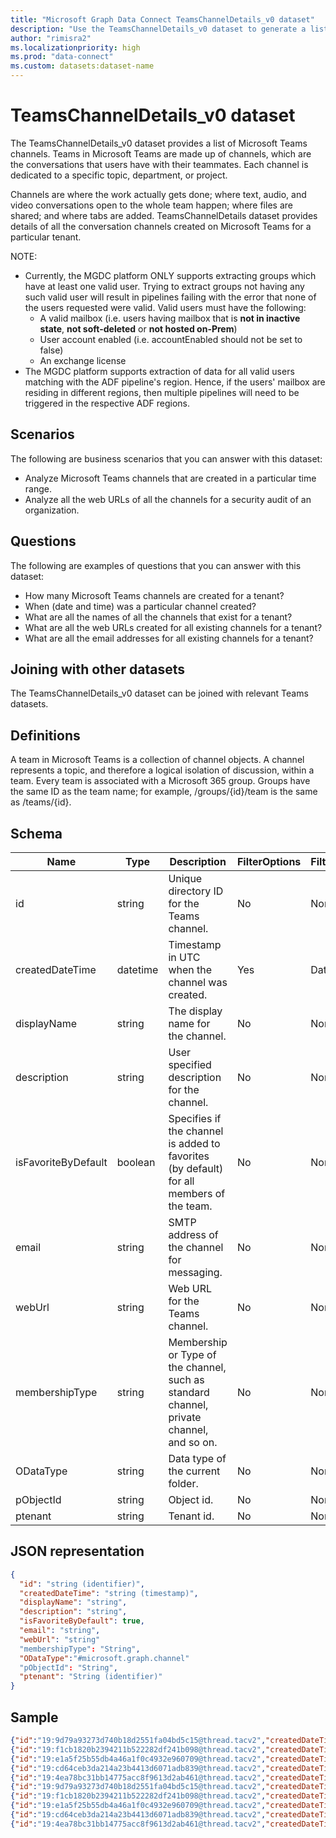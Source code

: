```yaml
---
title: "Microsoft Graph Data Connect TeamsChannelDetails_v0 dataset"
description: "Use the TeamsChannelDetails_v0 dataset to generate a list of Microsoft Teams channels."
author: "rimisra2"
ms.localizationpriority: high
ms.prod: "data-connect"
ms.custom: datasets:dataset-name
---
```


# TeamsChannelDetails_v0 dataset

The TeamsChannelDetails_v0 dataset provides a list of Microsoft Teams channels. Teams in Microsoft Teams are made up of channels, which are the conversations that users have with their teammates. Each channel is dedicated to a specific topic, department, or project. 

Channels are where the work actually gets done; where text, audio, and video conversations open to the whole team happen; where files are shared; and where tabs are added. TeamsChannelDetails dataset provides details of all the conversation channels created on Microsoft Teams for a particular tenant.

NOTE: 

- Currently, the MGDC platform ONLY supports extracting groups which have at least one valid user. Trying to extract groups not having any such valid user will result in pipelines failing with the error that none of the users requested were valid. Valid users must have the following:
    * A valid mailbox (i.e. users having mailbox that is **not in inactive state**, **not soft-deleted** or **not hosted on-Prem**)
    * User account enabled (i.e. accountEnabled should not be set to false)
    * An exchange license
- The MGDC platform supports extraction of data for all valid users matching with the ADF pipeline's region. Hence, if the users' mailbox are residing in different regions, then multiple pipelines will need to be triggered in the respective ADF regions. 

## Scenarios

The following are business scenarios that you can answer with this dataset:

- Analyze Microsoft Teams channels that are created in a particular time range.
- Analyze all the web URLs of all the channels for a security audit of an organization.

## Questions

The following are examples of questions that you can answer with this dataset:

- How many Microsoft Teams channels are created for a tenant?
- When (date and time) was a particular channel created?
- What are all the names of all the channels that exist for a tenant?
- What are all the web URLs created for all existing channels for a tenant?
- What are all the email addresses for all existing channels for a tenant?

## Joining with other datasets

The TeamsChannelDetails_v0 dataset can be joined with relevant Teams datasets.

## Definitions

A team in Microsoft Teams is a collection of channel objects. A channel represents a topic, and therefore a logical isolation of discussion, within a team. Every team is associated with a Microsoft 365 group. Groups have the same ID as the team name; for example, /groups/{id}/team is the same as /teams/{id}.

## Schema

| Name  | Type  |  Description  |  FilterOptions  |  FilterType  |
| ----------- | ----------- | ----------- | ----------- | ----------- |
| id |  string |  Unique directory ID for the Teams channel. |  No |  None | 
| createdDateTime |  datetime |  Timestamp in UTC when the channel was created. | Yes |  Date | 
| displayName |  string |  The display name for the channel. | No |  None | 
| description |  string |  User specified description for the channel. |  No |  None | 
| isFavoriteByDefault |  boolean |  Specifies if the channel is added to favorites (by default) for all members of the team. |  No |  None | 
| email |  string |  SMTP address of the channel for messaging. |  No |  None | 
| webUrl |  string |  Web URL for the Teams channel. |  No |  None | 
| membershipType |  string | Membership or Type of the channel, such as standard channel, private channel, and so on. |  No |  None | 
| ODataType |  string |  Data type of the current folder. |  No |  None | 
| pObjectId |  string |  Object id. |  No |  None | 
| ptenant |  string |  Tenant id. |  No |  None | 

## JSON representation

```json
{
  "id": "string (identifier)",
  "createdDateTime": "string (timestamp)",
  "displayName": "string",
  "description": "string",
  "isFavoriteByDefault": true,
  "email": "string",
  "webUrl": "string"
  "membershipType": "String",
  "ODataType":"#microsoft.graph.channel"
  "pObjectId": "String", 
  "ptenant": "String (identifier)" 
}
```

## Sample 

```json 
{"id":"19:9d79a93273d740b18d2551fa04bd5c15@thread.tacv2","createdDateTime":"2021-03-12T22:46:53Z","displayName":"General","description":"Check here for organization announcements and important info.","isFavoriteByDefault":false,"email": "9496d2eb.microsoft.com@amer.teams.ms","webUrl":"https://teams.microsoft.com/l/channel/19%3a9d79a93273d740b18d2551fa04bd5c15%40thread.tacv2/General?groupId=943ecd15-a954-40a7-9d00-3224d21dc470&tenantId=8e56195d-f07c-44f0-8108-40e4352e3e74","membershipType":"standard","ODataType":"#microsoft.graph.channel","pObjectId":"943ecd15-a954-40a7-9d00-3224d21dc470","ptenant":"8e56195d-f07c-44f0-8108-40e4352e3e74"}
{"id":"19:f1cb1820b2394211b522282df241b098@thread.tacv2","createdDateTime":"2021-12-08T23:09:45Z","displayName":"TeamChannel","description":null,"isFavoriteByDefault":false,"email":"","webUrl":"https://teams.microsoft.com/l/channel/19%3af1cb1820b2394211b522282df241b098%40thread.tacv2/Channel1TestingGroupShard?groupId=943ecd15-a954-40a7-9d00-3224d21dc470&tenantId=8e56195d-f07c-44f0-8108-40e4352e3e74","membershipType":"standard","ODataType":"#microsoft.graph.channel","pObjectId":"943ecd15-a954-40a7-9d00-3224d21dc470","ptenant":"8e56195d-f07c-44f0-8108-40e4352e3e74"}
{"id":"19:e1a5f25b55db4a46a1f0c4932e960709@thread.tacv2","createdDateTime":"2021-12-15T21:55:03Z","displayName":"ProjectDiscussion","description":"Testing description","isFavoriteByDefault":false,"email":"","webUrl":"https://teams.microsoft.com/l/channel/19%3ae1a5f25b55db4a46a1f0c4932e960709%40thread.tacv2/Channel2Test?groupId=943ecd15-a954-40a7-9d00-3224d21dc470&tenantId=8e56195d-f07c-44f0-8108-40e4352e3e74","membershipType":"standard","ODataType":"#microsoft.graph.channel","pObjectId":"943ecd15-a954-40a7-9d00-3224d21dc470","ptenant":"8e56195d-f07c-44f0-8108-40e4352e3e74"}
{"id":"19:cd64ceb3da214a23b4413d6071adb839@thread.tacv2","createdDateTime":"2021-12-15T21:55:42Z","displayName":"HRChannel","description":"public","isFavoriteByDefault":false,"email":"","webUrl":"https://teams.microsoft.com/l/channel/19%3acd64ceb3da214a23b4413d6071adb839%40thread.tacv2/channel4public?groupId=943ecd15-a954-40a7-9d00-3224d21dc470&tenantId=8e56195d-f07c-44f0-8108-40e4352e3e74","membershipType":"standard","ODataType":"#microsoft.graph.channel","pObjectId":"943ecd15-a954-40a7-9d00-3224d21dc470","ptenant":"8e56195d-f07c-44f0-8108-40e4352e3e74"}
{"id":"19:4ea78bc31bb14775acc8f9613d2ab461@thread.tacv2","createdDateTime":"2021-12-15T21:55:34Z","displayName":"Dev","description":"channel for dev discussion","isFavoriteByDefault":null,"email":"","webUrl":"https://teams.microsoft.com/l/channel/19%3a4ea78bc31bb14775acc8f9613d2ab461%40thread.tacv2/channel3+-+should+still+come+up?groupId=943ecd15-a954-40a7-9d00-3224d21dc470&tenantId=8e56195d-f07c-44f0-8108-40e4352e3e74","membershipType":"private","ODataType":"#microsoft.graph.channel","pObjectId":"943ecd15-a954-40a7-9d00-3224d21dc470","ptenant":"8e56195d-f07c-44f0-8108-40e4352e3e74"}
{"id":"19:9d79a93273d740b18d2551fa04bd5c15@thread.tacv2","createdDateTime":"2021-03-12T22:46:53Z","displayName":"General","description":"Check here for organization announcements and important info.","isFavoriteByDefault":false,"email": "9496d2eb.microsoft.com@amer.teams.ms","webUrl":"https://teams.microsoft.com/l/channel/19%3a9d79a93273d740b18d2551fa04bd5c15%40thread.tacv2/General?groupId=943ecd15-a954-40a7-9d00-3224d21dc470&tenantId=8e56195d-f07c-44f0-8108-40e4352e3e74","membershipType":"standard","ODataType":"#microsoft.graph.channel","pObjectId":"943ecd15-a954-40a7-9d00-3224d21dc470","ptenant":"8e56195d-f07c-44f0-8108-40e4352e3e74"}
{"id":"19:f1cb1820b2394211b522282df241b098@thread.tacv2","createdDateTime":"2021-12-08T23:09:45Z","displayName":"TeamChannel","description":null,"isFavoriteByDefault":false,"email":"","webUrl":"https://teams.microsoft.com/l/channel/19%3af1cb1820b2394211b522282df241b098%40thread.tacv2/Channel1TestingGroupShard?groupId=943ecd15-a954-40a7-9d00-3224d21dc470&tenantId=8e56195d-f07c-44f0-8108-40e4352e3e74","membershipType":"standard","ODataType":"#microsoft.graph.channel","pObjectId":"943ecd15-a954-40a7-9d00-3224d21dc470","ptenant":"8e56195d-f07c-44f0-8108-40e4352e3e74"}
{"id":"19:e1a5f25b55db4a46a1f0c4932e960709@thread.tacv2","createdDateTime":"2021-12-15T21:55:03Z","displayName":"ProjectDiscussion","description":"Testing description","isFavoriteByDefault":false,"email":"","webUrl":"https://teams.microsoft.com/l/channel/19%3ae1a5f25b55db4a46a1f0c4932e960709%40thread.tacv2/Channel2Test?groupId=943ecd15-a954-40a7-9d00-3224d21dc470&tenantId=8e56195d-f07c-44f0-8108-40e4352e3e74","membershipType":"standard","ODataType":"#microsoft.graph.channel","pObjectId":"943ecd15-a954-40a7-9d00-3224d21dc470","ptenant":"8e56195d-f07c-44f0-8108-40e4352e3e74"}
{"id":"19:cd64ceb3da214a23b4413d6071adb839@thread.tacv2","createdDateTime":"2021-12-15T21:55:42Z","displayName":"HRChannel","description":"public","isFavoriteByDefault":false,"email":"","webUrl":"https://teams.microsoft.com/l/channel/19%3acd64ceb3da214a23b4413d6071adb839%40thread.tacv2/channel4public?groupId=943ecd15-a954-40a7-9d00-3224d21dc470&tenantId=8e56195d-f07c-44f0-8108-40e4352e3e74","membershipType":"standard","ODataType":"#microsoft.graph.channel","pObjectId":"943ecd15-a954-40a7-9d00-3224d21dc470","ptenant":"8e56195d-f07c-44f0-8108-40e4352e3e74"}
{"id":"19:4ea78bc31bb14775acc8f9613d2ab461@thread.tacv2","createdDateTime":"2021-12-15T21:55:34Z","displayName":"Dev","description":"channel for dev discussion","isFavoriteByDefault":null,"email":"","webUrl":"https://teams.microsoft.com/l/channel/19%3a4ea78bc31bb14775acc8f9613d2ab461%40thread.tacv2/channel3+-+should+still+come+up?groupId=943ecd15-a954-40a7-9d00-3224d21dc470&tenantId=8e56195d-f07c-44f0-8108-40e4352e3e74","membershipType":"private","ODataType":"#microsoft.graph.channel","pObjectId":"943ecd15-a954-40a7-9d00-3224d21dc470","ptenant":"8e56195d-f07c-44f0-8108-40e4352e3e74"}
```
